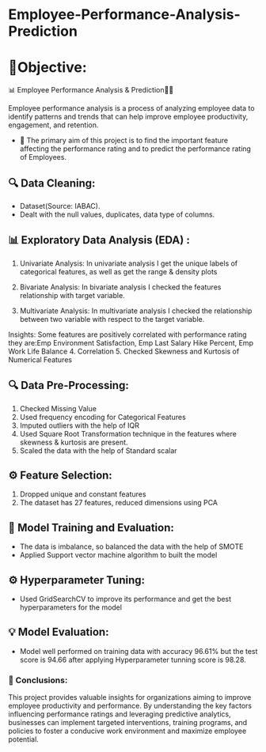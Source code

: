 # Employee-Performance-Analysis-Prediction

# 🎯Objective: 

📊 Employee Performance Analysis & Prediction🤖💡

Employee performance analysis is a process of analyzing employee data to identify patterns and trends that can help improve employee productivity, engagement, and retention.

* 🎯 The primary aim of this project is to find the important feature affecting the performance rating and to predict the performance rating of Employees.

## 🔍 Data Cleaning:

* Dataset(Source: IABAC).
* Dealt with the null values, duplicates, data type of columns.

## 📊 Exploratory Data Analysis (EDA) :

1. Univariate Analysis: In univariate analysis I get the unique labels of categorical features, as well as get the range & density plots

2. Bivariate Analysis: In bivariate analysis I checked the features relationship with target variable.

3. Multivariate Analysis: In multivariate analysis I checked the relationship between two variable with respect to the target variable.

Insights: Some features are positively correlated with performance rating they are:Emp Environment Satisfaction, Emp Last Salary Hike Percent, Emp Work Life Balance
4. Correlation
5. Checked Skewness and Kurtosis of Numerical Features

## 🔍 Data Pre-Processing:

1. Checked Missing Value
2. Used frequency encoding for Categorical Features
3. Imputed outliers with the help of IQR 
4. Used Square Root Transformation technique in the features where skewness & kurtosis are present.
5. Scaled the data with the help of Standard scalar

## ⚙️ Feature Selection: 

1. Dropped unique and constant features
2. The dataset has 27 features, reduced dimensions using PCA

## 🤖 Model Training and Evaluation:

- The data is imbalance, so balanced the data with the help of SMOTE
- Applied Support vector machine algorithm to built the model

## ⚙️ Hyperparameter Tuning:
- Used GridSearchCV to improve its performance and get the best hyperparameters for the model 

## 💡 Model Evaluation:

- Model well performed on training data with accuracy 96.61% but the test score is 94.66 after applying Hyperparameter tunning score is 98.28.

### 🚀 Conclusions: 
This project provides valuable insights for organizations aiming to improve employee productivity and performance. By understanding the key factors influencing performance ratings and leveraging predictive analytics, businesses can implement targeted interventions, training programs, and policies to foster a conducive work environment and maximize employee potential.
